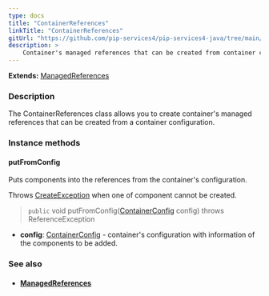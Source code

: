```yaml
---
type: docs
title: "ContainerReferences"
linkTitle: "ContainerReferences"
gitUrl: "https://github.com/pip-services4/pip-services4-java/tree/main/pip-services4-container-java"
description: >
    Container's managed references that can be created from container configuration.
---
```


**Extends:** [ManagedReferences](../managed_references)

### Description

The ContainerReferences class allows you to create container's managed references that can be created from a container configuration.

### Instance methods

#### putFromConfig
Puts components into the references from the container's configuration.

Throws [CreateException](../../../components/build/create_exception) when one of component cannot be created.

> `public` void putFromConfig([ContainerConfig](../../config/container_config) config) throws ReferenceException
- **config**: [ContainerConfig](../../config/container_config) - container's configuration with information of the components to be added.


### See also
- #### [ManagedReferences](../managed_references)
